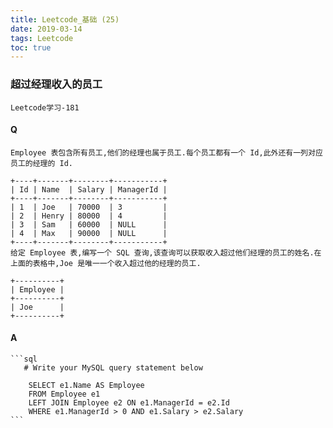 ```yaml
---
title: Leetcode_基础 (25)
date: 2019-03-14
tags: Leetcode
toc: true
---
```


### 超过经理收入的员工
    Leetcode学习-181

<!-- more -->

#### Q
    Employee 表包含所有员工,他们的经理也属于员工.每个员工都有一个 Id,此外还有一列对应员工的经理的 Id.

    +----+-------+--------+-----------+
    | Id | Name  | Salary | ManagerId |
    +----+-------+--------+-----------+
    | 1  | Joe   | 70000  | 3         |
    | 2  | Henry | 80000  | 4         |
    | 3  | Sam   | 60000  | NULL      |
    | 4  | Max   | 90000  | NULL      |
    +----+-------+--------+-----------+
    给定 Employee 表,编写一个 SQL 查询,该查询可以获取收入超过他们经理的员工的姓名.在上面的表格中,Joe 是唯一一个收入超过他的经理的员工.

    +----------+
    | Employee |
    +----------+
    | Joe      |
    +----------+

#### A
    ```sql
       # Write your MySQL query statement below

        SELECT e1.Name AS Employee
        FROM Employee e1
        LEFT JOIN Employee e2 ON e1.ManagerId = e2.Id
        WHERE e1.ManagerId > 0 AND e1.Salary > e2.Salary
    ```
